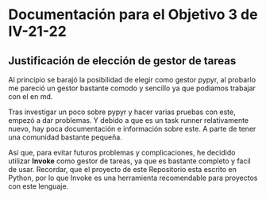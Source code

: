 # Documentación para el Objetivo 3 de IV-21-22

## Justificación de elección de gestor de tareas

Al principio se barajó la posibilidad de elegir como gestor pypyr, al probarlo me pareció un gestor bastante comodo y sencillo ya que podiamos trabajar con el en md.

Tras investigar un poco sobre pypyr y hacer varias pruebas con este, empezó a dar problemas. Y debido a que es un task runner relativamente nuevo,
hay poca documentación e información sobre este. A parte de tener una comunidad bastante pequeña.

Así que, para evitar futuros problemas y complicaciones, he decidido utilizar **Invoke** como gestor de tareas, ya que es bastante completo y facil de usar.
Recordar, que el proyecto de este Repositorio esta escrito en Python, por lo que Invoke es una herramienta recomendable para proyectos con este lenguaje.
